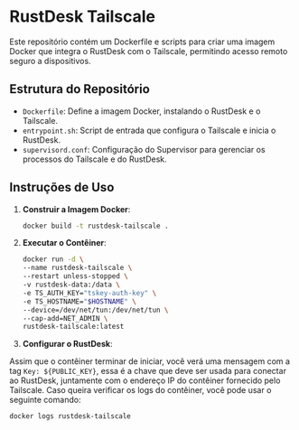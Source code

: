 # RustDesk Tailscale

Este repositório contém um Dockerfile e scripts para criar uma imagem Docker que integra o RustDesk com o Tailscale, permitindo acesso remoto seguro a dispositivos.

## Estrutura do Repositório

- `Dockerfile`: Define a imagem Docker, instalando o RustDesk e o Tailscale.
- `entrypoint.sh`: Script de entrada que configura o Tailscale e inicia o RustDesk.
- `supervisord.conf`: Configuração do Supervisor para gerenciar os processos do Tailscale e do RustDesk.

## Instruções de Uso

1. **Construir a Imagem Docker**:

   ```bash
   docker build -t rustdesk-tailscale .
   ```

2. **Executar o Contêiner**:

   ```bash
   docker run -d \
   --name rustdesk-tailscale \
   --restart unless-stopped \
   -v rustdesk-data:/data \
   -e TS_AUTH_KEY="tskey-auth-key" \
   -e TS_HOSTNAME="$HOSTNAME" \
   --device=/dev/net/tun:/dev/net/tun \
   --cap-add=NET_ADMIN \
   rustdesk-tailscale:latest
   ```

3. **Configurar o RustDesk**:

Assim que o contêiner terminar de iniciar, você verá uma mensagem com a tag `Key: ${PUBLIC_KEY}`, essa é a chave que deve ser usada para conectar ao RustDesk, juntamente com o endereço IP do contêiner fornecido pelo Tailscale. Caso queira verificar os logs do contêiner, você pode usar o seguinte comando:

```bash
docker logs rustdesk-tailscale
```
